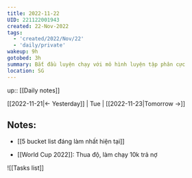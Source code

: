 ```yaml
---
title: 2022-11-22
UID: 221122001943
created: 22-Nov-2022
tags:
  - 'created/2022/Nov/22'
  - 'daily/private'
wakeup: 9h
gotobed: 3h
summary: Bắt đầu luyện chạy với mô hình luyện tập phân cực
location: SG
---
```

up:: [[Daily notes]]

[[2022-11-21|<- Yesterday]] | Tue | [[2022-11-23|Tomorrow ->]]

## Notes:
- [[5 bucket list đáng làm nhất hiện tại]]

- [[World Cup 2022]]: Thua độ, làm chạy 10k trả nợ



![[Tasks list]]

